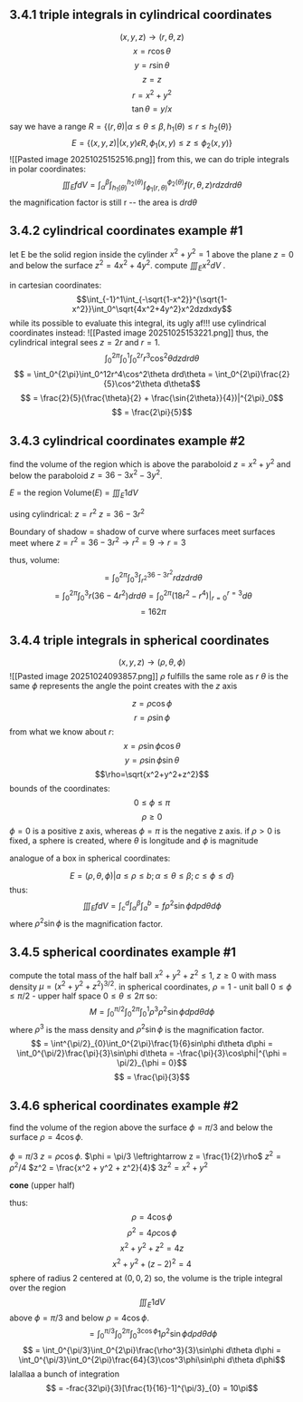 ## 3.4.1 triple integrals in cylindrical coordinates
$$(x, y, z) \rightarrow (r, \theta, z)$$
$$x = r\cos\theta$$
$$y = r\sin\theta$$
$$z = z$$
$$r = x^2 + y^2$$
$$\tan\theta = y/x$$

say we have a range $R = \{(r, \theta)|\alpha\leq\theta\leq\beta, h_1(\theta)\leq r \leq h_2(\theta)\}$
$$E = \{(x, y, z)|(x, y)\epsilon R, \phi_1(x, y)\leq z\leq\phi_2(x, y)\}$$
![[Pasted image 20251025152516.png]]
from this, we can do triple integrals in polar coordinates:
$$\iiint_E fdV = \int_\alpha^\beta\int_{h_1(\theta)}^{h_2(\theta)}\int_{\phi_1(r, \theta)}^{\phi_2(\theta)}f(r,\theta, z)rdzdrd\theta$$
the magnification factor is still r -- the area is $drd\theta$

## 3.4.2 cylindrical coordinates example #1
let E be the solid region inside the cylinder $x^2 + y^2 = 1$ above the plane $z = 0$ and below the surface $z^2 = 4x^2 + 4y^2$. compute $\iiint_Ex^2dV$ .

in cartesian coordinates:
$$\int_{-1}^1\int_{-\sqrt{1-x^2}}^{\sqrt{1-x^2}}\int_0^\sqrt{4x^2+4y^2}x^2dzdxdy$$
while its possible to evaluate this integral, its ugly af!!! use cylindrical coordinates instead:
![[Pasted image 20251025153221.png]]
thus, the cylindrical integral sees
$z = 2r$ and $r=1$. 
$$\int_0^{2\pi}\int_0^1\int_0^{2r}r^3\cos^2\theta dzdrd\theta$$
$$ = \int_0^{2\pi}\int_0^12r^4\cos^2\theta drd\theta = \int_0^{2\pi}\frac{2}{5}\cos^2\theta d\theta$$
$$ = \frac{2}{5}(\frac{\theta}{2} + \frac{\sin{2\theta}}{4})|^{2\pi}_0$$
$$ = \frac{2\pi}{5}$$

## 3.4.3 cylindrical coordinates example #2
find the volume of the region which is above the paraboloid $z = x^2 + y^2$ and below the paraboloid $z = 36 - 3x^2 - 3y^2$.

$E$ = the region
Volume($E$) = $\iiint_E1dV$

using cylindrical:
$z = r^2$
$z = 36-3r^2$

Boundary of shadow = shadow of curve where surfaces meet
surfaces meet where $z = r^2 = 36 - 3r^2 \rightarrow r^2 = 9 \rightarrow r = 3$

thus, volume:
$$ = \int_0^{2\pi}\int_0^3\int^{36-3r^2}_{r^2}rdzdrd\theta$$
$$ = \int_0^{2\pi}\int_0^3r(36 - 4r^2)drd\theta = \int_0^{2\pi}(18r^2-r^4)|^{r=3}_{r=0}d\theta$$
$$ = 162\pi$$

## 3.4.4 triple integrals in spherical coordinates
$$(x, y, z) \rightarrow(\rho, \theta,\phi)$$
![[Pasted image 20251024093857.png]]
$\rho$ fulfills the same role as $r$
$\theta$ is the same
$\phi$ represents the angle the point creates with the $z$ axis

$$z=\rho\cos\phi$$
$$r=\rho\sin\phi$$
from what we know about $r$:
$$x=\rho\sin\phi\cos\theta$$
$$y=\rho\sin\phi\sin\theta$$
$$\rho=\sqrt{x^2+y^2+z^2}$$
bounds of the coordinates:
$$0\leq\phi\leq\pi$$
$$\rho\geq0$$
$\phi=0$ is a positive z axis, whereas $\phi = \pi$ is the negative z axis.
if $\rho > 0$ is fixed, a sphere is created, where $\theta$ is longitude and $\phi$ is magnitude

analogue of a box in spherical coordinates:

$$E = { (\rho, \theta,\phi)| a\leq\rho\leq b; \alpha\leq\theta\leq\beta; c\leq\phi\leq d}\}$$
thus:
$$\iiint_EfdV = \int_c^d\int_\alpha^\beta\int_a^b=f\rho^2\sin\phi dpd\theta d\phi$$
where $\rho^2\sin\phi$ is the magnification factor. 

## 3.4.5 spherical coordinates example #1
compute the total mass of the half ball $x^2 + y^2 + z^2 \leq 1$, $z\geq 0$ with mass density $\mu = (x^2 + y^2 + z^2)^{3/2}$.
in spherical coordinates,
	$\rho = 1$ - unit ball
	$0\leq\phi\leq\pi/2$ - upper half space
	$0\leq\theta\leq 2\pi$
so:
$$M = \int_0^{\pi/2}\int_0^{2\pi}\int_0^1\rho^3\rho^2\sin\phi dpd\theta d\phi$$
where $\rho^3$ is the mass density and $\rho^2\sin\phi$ is the magnification factor.
$$ = \int^{\pi/2}_{0}\int_0^{2\pi}\frac{1}{6}sin\phi d\theta d\phi = \int_0^{\pi/2}\frac{\pi}{3}\sin\phi d\theta = -\frac{\pi}{3}\cos\phi|^{\phi = \pi/2}_{\phi = 0}$$
$$ = \frac{\pi}{3}$$


## 3.4.6 spherical coordinates example #2 
find the volume of the region above the surface $\phi = \pi/3$ and below the surface $\rho = 4\cos\phi$.

$\phi = \pi/3$ $z = \rho\cos\phi$.
$\phi = \pi/3 \leftrightarrow z = \frac{1}{2}\rho$
$z^2 = \rho^2/4$
$z^2 = \frac{x^2 + y^2 + z^2}{4}$
$3z^2 = x^2 + y^2$

**cone** (upper half)

thus:
$$\rho = 4\cos\phi$$
$$\rho^2 = 4\rho\cos\phi$$
$$x^2 + y^2 + z^2 = 4z$$
$$x^2 + y^2 + (z-2)^2 = 4$$
sphere of radius 2 centered at $(0,0,2)$
so, the volume is the triple integral over the region
$$\iiint_E1dV$$ above $\phi = \pi/3$ and below $\rho = 4\cos\phi$.
$$ = \int_0^{\pi/3}\int_0^{2\pi}\int_0^{3\cos\phi}1\rho^2\sin\phi d\rho d\theta d\phi$$
$$ = \int_0^{\pi/3}\int_0^{2\pi}\frac{\rho^3}{3}\sin\phi d\theta d\phi = \int_0^{\pi/3}\int_0^{2\pi}\frac{64}{3}\cos^3\phi\sin\phi d\theta d\phi$$
lalallaa a bunch of integration
$$ = -frac{32\pi}{3}[\frac{1}{16}-1]^{\pi/3}_{0} = 10\pi$$
